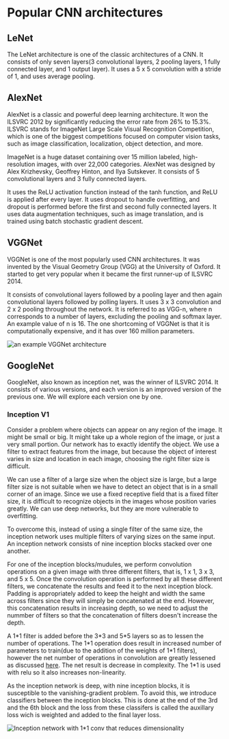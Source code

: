 # Popular CNN architectures

## LeNet  
The LeNet architecture is one of the classic architectures of a CNN.
It consists of only seven layers(3 convolutional layers, 2 pooling layers, 1 fully connected layer, and 1 output layer).
It uses a 5 x 5 convolution with a stride of 1, and uses average pooling. 

## AlexNet 
AlexNet is a classic and powerful deep learning architecture. It won the ILSVRC 2012 by significantly reducing the error rate from 26% to 15.3%. 
ILSVRC stands for ImageNet Large Scale Visual Recognition Competition, which is one of the biggest competitions focused on computer vision tasks, such as image 
classification, localization, object detection, and more.

ImageNet is a huge dataset containing over 15 million labeled, high-resolution images, with over 22,000 categories. 
AlexNet was designed by Alex Krizhevsky, Geoffrey Hinton, and Ilya Sutskever.
It consists of 5 convolutional layers and 3 fully connected layers.

It uses the ReLU activation function instead of the tanh function, and ReLU is applied after every layer. It uses dropout to handle overfitting, and dropout 
is performed before the first and second fully connected layers. It uses data augmentation techniques, such as image translation, and is trained using 
batch stochastic gradient descent.

## VGGNet
VGGNet is one of the most popularly used CNN architectures. It was invented by the Visual Geometry Group (VGG) at the University of Oxford. It started to get 
very popular when it became the first runner-up of ILSVRC 2014.

It consists of convolutional layers followed by a pooling layer and then again convolutional layers followed by polling layers. It uses 3 x 3 convolution and 
2 x 2 pooling throughout the network. It is referred to as VGG-n, where n corresponds to a number of layers, excluding the pooling and softmax layer. 
An example value of n is 16. The one shortcoming of VGGNet is that it is computationally expensive, and it has over 160 million parameters.

![an example VGGNet architecture](https://github.com/swarajdalmia/ML-Experiments/tree/master/notes/images/VGGNet.jpeg)

## GoogleNet
GoogleNet, also known as inception net, was the winner of ILSVRC 2014. It consists of various versions, and each version is an improved version of the previous 
one. We will explore each version one by one.

### Inception V1
Consider a problem where objects can appear on any region of the image. It might be small or big. It might take up a whole region of the image, or just a very small portion. Our network has to exactly identify the object. We use a filter to extract features from the image, but because the object of interest varies in size and location in each image, choosing the right filter size is difficult.

We can use a filter of a large size when the object size is large, but a large filter size is not suitable when we have to detect an object that is in a small corner of an image. Since we use a fixed receptive field that is a fixed filter size, it is difficult to recognize objects in the images whose position varies greatly. We can use deep networks, but they are more vulnerable to overfitting.

To overcome this, instead of using a single filter of the same size, the inception network uses multiple filters of varying sizes on the same input. An inception network consists of nine inception blocks stacked over one another.

For one of the inception blocks/mudules, we perform convolution operations on a given image with three different filters, that is, 1 x 1, 3 x 3, and 5 x 5. Once the convolution operation is performed by all these different filters, we concatenate the results and feed it to the next inception block. Padding is appropriately added to keep the height and width the same across filters since they will simply be concatenated at the end. However, this concatenation results in increasing depth, so we need to adjust the nummber of filters so that the concatenation of filters doesn't increase the depth. 

A 1\*1 filter is added before the 3\*3 and 5\*5 layers so as to lessen the number of operations. The 1\*1 operation does result in increased number of parameters to train(due to the addition of the weights of 1\*1 filters), however the net number of operations in convolution are greatly lessened as discussed [here](https://medium.com/coinmonks/paper-review-of-googlenet-inception-v1-winner-of-ilsvlc-2014-image-classification-c2b3565a64e7). The net result is decrease in complexity. The 1\*1 is used with relu so it also increases non-linearity. 

As the inception network is deep, with nine inception blocks, it is susceptible to the vanishing-gradient problem.  To avoid this, we introduce classifiers between the inception blocks. This is done at the end of the 3rd and the 6th block and the loss from these classifers is called the auxillary loss wich is weighted and added to the final layer loss. 

![Inception network with 1\*1 conv that reduces dimensionality](https://github.com/swarajdalmia/ML-Experiments/tree/master/notes/images/inception-v1.jpeg)





